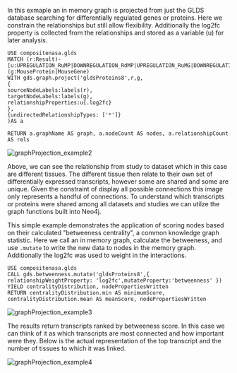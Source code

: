 In this exmaple an in memory graph is projected from just the GLDS database searching for differentially regulated genes or proteins. Here we constrain the relationships but still allow flexibility. Additionally the log2fc property is collected from the relationships and stored as a variable (u) for later analysis.

```Cypher
USE compositenasa.glds
MATCH (r:Result)-[u:UPREGULATION_RuMP|DOWNREGULATION_RdMP|UPREGULATION_RuMG|DOWNREGULATION_RdMG]-(g:MouseProtein|MouseGene)
WITH gds.graph.project('gldsProteins8',r,g,
{
sourceNodeLabels:labels(r),
targetNodeLabels:labels(g),
relationshipProperties:u{.log2fc}
},
{undirectedRelationshipTypes: ['*']}
)AS a

RETURN a.graphName AS graph, a.nodeCount AS nodes, a.relationshipCount AS rels

```
![graphProjection_example2](https://github.com/user-attachments/assets/c11d3f0b-ffb6-479f-84ff-ac4195edbf3f)

Above, we can see the relationship from study to dataset which in this case are different tissues. The different tissue then relate to their own set of differentially expressed transcripts, however some are shared and some are unique. Given the constraint of display all possible connections this image only represents a handful of connections. To understand which transcripts or proteins were shared among all datasets and studies we can utilze the graph functions built into Neo4j.

This simple example demonstrates the application of scoring nodes based on their calculated "betweeness centrality", a common knowledge graph statistic. Here we call an in memory graph, calculate the betweeness, and use `.mutate` to write the new data to nodes in the memory graph. Additionally the log2fc was used to weight in the interactions.
```Cypher
USE compositenasa.glds
CALL gds.betweenness.mutate('gldsProteins8',{ relationshipWeightProperty: 'log2fc',mutateProperty:'betweenness' })
YIELD centralityDistribution, nodePropertiesWritten
RETURN centralityDistribution.min AS minimumScore, centralityDistribution.mean AS meanScore, nodePropertiesWritten
```
![graphProjection_example3](https://github.com/user-attachments/assets/ad6ec392-4506-4874-b34e-acc4feb12fd7)

The results return transcripts ranked by betweeness score. In this case we can think of it as which transcripts are most connected and how important were they. Below is the actual representation of the top transcript and the number of tissues to which it was linked.

![graphProjection_example4](https://github.com/user-attachments/assets/e2d8df07-8b18-46af-9235-6cf56e90f4e4)

